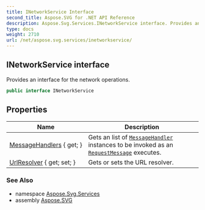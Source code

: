 ```yaml
---
title: INetworkService Interface
second_title: Aspose.SVG for .NET API Reference
description: Aspose.Svg.Services.INetworkService interface. Provides an interface for the network operations
type: docs
weight: 2710
url: /net/aspose.svg.services/inetworkservice/
---
```

## INetworkService interface

Provides an interface for the network operations.

```csharp
public interface INetworkService
```

## Properties

| Name | Description |
| --- | --- |
| [MessageHandlers](../../aspose.svg.services/inetworkservice/messagehandlers/) { get; } | Gets an list of [`MessageHandler`](../../aspose.svg.net/messagehandler/) instances to be invoked as an [`RequestMessage`](../../aspose.svg.net/requestmessage/) executes. |
| [UrlResolver](../../aspose.svg.services/inetworkservice/urlresolver/) { get; set; } | Gets or sets the URL resolver. |

### See Also

* namespace [Aspose.Svg.Services](../../aspose.svg.services/)
* assembly [Aspose.SVG](../../)

